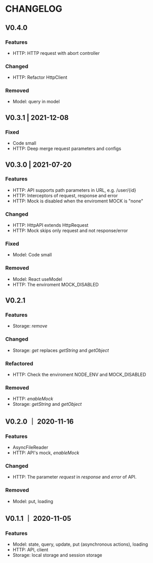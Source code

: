 # CHANGELOG

## V0.4.0
### Features
- HTTP: HTTP request with abort controller

### Changed
- HTTP: Refactor HttpClient

### Removed
- Model: query in model

## V0.3.1 | 2021-12-08
### Fixed
- Code small
- HTTP: Deep merge request parameters and configs

## V0.3.0 | 2021-07-20
### Features
- HTTP: API supports path parameters in URL, e.g. /user/{id}
- HTTP: Interceptors of request, response and error
- HTTP: Mock is disabled when the enviroment MOCK is "none"

### Changed
- HTTP: HttpAPI extends HttpRequest
- HTTP: Mock skips only request and not response/error

### Fixed
- Model: Code small

### Removed
- Model: React useModel
- HTTP: The enviroment MOCK_DISABLED

## V0.2.1
### Features
- Storage: *remove*

### Changed
- Storage: *get* replaces *getString* and *getObject*

### Refactored
- HTTP: Check the enviroment NODE_ENV and MOCK_DISABLED

### Removed
- HTTP: *enableMock*
- Storage: *getString* and *getObject*

## V0.2.0 ｜ 2020-11-16
### Features
- AsyncFileReader
- HTTP: API's mock, *enableMock*

### Changed
- HTTP: The parameter *request* in *response* and *error* of API.

### Removed
- Model: put, loading

## V0.1.1 ｜ 2020-11-05
### Features
- Model: state, query, update, put (asynchronous actions), loading
- HTTP: API, client
- Storage: local storage and session storage
